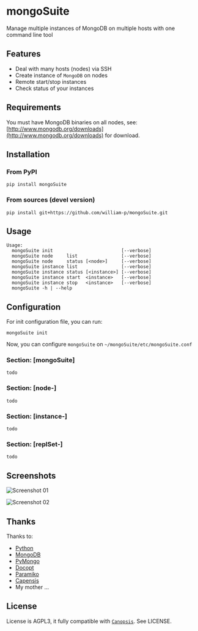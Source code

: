 mongoSuite
==========

Manage multiple instances of MongoDB on multiple hosts with one command line tool

## Features

* Deal with many hosts (nodes) via SSH
* Create instance of `MongoDB` on nodes
* Remote start/stop instances
* Check status of your instances

## Requirements

You must have MongoDB binaries on all nodes, see: [http://www.mongodb.org/downloads](http://www.mongodb.org/downloads) for download.

## Installation

### From PyPI
```
pip install mongoSuite
```

### From sources (devel version)
```
pip install git+https://github.com/william-p/mongoSuite.git
```

## Usage

```
Usage:
  mongoSuite init                         [--verbose]
  mongoSuite node     list                [--verbose]
  mongoSuite node     status [<node>]     [--verbose]
  mongoSuite instance list                [--verbose]
  mongoSuite instance status [<instance>] [--verbose]
  mongoSuite instance start  <instance>   [--verbose]
  mongoSuite instance stop   <instance>   [--verbose]
  mongoSuite -h | --help
```

## Configuration

For init configuration file, you can run:
```
mongoSuite init
```

Now, you can configure `mongoSuite` on `~/mongoSuite/etc/mongoSuite.conf`

### Section: [mongoSuite]

`todo`

### Section: [node-<NAME>]

`todo`

### Section: [instance-<NAME>]

`todo`

### Section: [replSet-<NAME>]

`todo`

## Screenshots

![Screenshot 01](https://raw.github.com/william-p/mongoSuite/master/screenshots/01.png)

![Screenshot 02](https://raw.github.com/william-p/mongoSuite/master/screenshots/02.png)

## Thanks

Thanks to:
* [Python](http://www.python.org/)
* [MongoDB](http://www.mongodb.org/)
* [PyMongo](https://github.com/mongodb/mongo-python-driver)
* [Docopt](http://docopt.org/)
* [Paramiko](https://github.com/paramiko/paramiko/)
* [Capensis](http://www.capensis.fr)
* My mother ...

## License
License is AGPL3, it fully compatible with [`Canopsis`](https://github.com/capensis/canopsis). See LICENSE.
